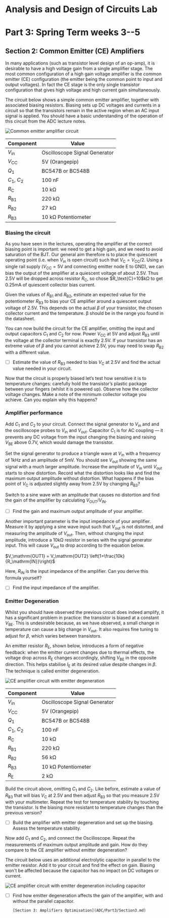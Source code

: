 # Analysis and Design of Circuits Lab
# Part 3: Spring Term weeks 3--5
## Section 2: Common Emitter (CE) Amplifiers

In many applications (such as transistor level design of an op-amp), it is desirable to have a high voltage gain from a single amplifier stage.
The most common configuration of a high gain voltage amplifier is the common emitter (CE) configuration (the emitter being the common point to input and output voltages).
In fact the CE stage is the only single transistor configuration that gives high voltage and high current gain simultaneously.
        
The circuit below shows a simple common emitter amplifier, together with associated biasing resistors.
Biasing sets up DC voltages and currents in a circuit so that the transistors remain in the active region when an AC input signal is applied.
You should have a basic understanding of the operation of this circuit from the ADC lecture notes.

![Common emitter amplifier circuit](graphics/ceamp.png)
 
| **Component** | **Value** |
| ------------- | --------- |
| $V_\text{in}$ |	Oscilloscope Signal Generator |
| $V_\text{CC}$ |	5V (Orangepip) |
| $Q_\text{1}$ | BC547B or BC548B |
| $C_\text{1}$, $C_\text{2}$ | 100 nF |
| $R_\text{C}$ | 10 kΩ |
| $R_\text{B1}$ |	220 kΩ |
| $R_\text{B2}$ |	27 kΩ |
| $R_\text{B3}$ |	10 kΩ Potentiometer |

### Biasing the circuit

As you have seen in the lectures, operating the amplifier at the correct biasing point is important: we need to get a high gain, and we need to avoid saturation of the BJT.
Our general aim therefore is to place the quiescent operating point (i.e. when $V_\text{in}$ is open circuit) such that $V_\mathrm{C} = V_\mathrm{CC}/2$.
Using a single rail supply ($V_\text{CC}=5$V and connecting emitter node E to GND), we can bias the output of the amplifier at a quiescent voltage of about 2.5V.
Thus 2.5V will be dropped across resistor $R_\text{C}$, so chose \$R_\text{C}=10$kΩ to get 0.25mA of quiescent collector bias current. 
            
Given the values of $R_\text{B1}$ and $R_\text{B2}$, estimate an expected value for the potentiometer $R_\text{B3}$ to bias your CE amplifier around a quiescent output voltage of 2.5V.
This depends on the actual $\beta$ of your transistor, the chosen collector current and the temperature. β should be in the range you found in the datasheet.
            
You can now build the circuit for the CE amplifier, omitting the input and output capacitors $C_\text{1}$ and $C_\text{2}$ for now.
Power $V_\text{CC}$ at 5V and adjust $R_\text{B3}$ until the voltage at the collector terminal is exactly 2.5V.
If your transistor has an extreme value of $\beta$ and you cannot achieve 2.5V, you may need to swap $R_\text{B2}$ with a different value.
            
- [ ] Estimate the value of $R_\text{B3}$ needed to bias $V_\text{C}$ at 2.5V and find the actual value needed in your circuit.
            
Now that the circuit is properly biased let’s test how sensitive it is to temperature changes: carefully hold the transistor’s plastic package between your fingers (whilst it is powered up).
Observe how the collector voltage changes.
Make a note of the minimum collector voltage you achieve.
Can you explain why this happens?
            
### Amplifier performance

Add $C_\text{1}$ and $C_\text{2}$ to your circuit.
Connect the signal generator to $V_\text{in}$ and and the oscilloscope probes to $V_\text{in}$ and $V_\text{out}$.
Capacitor $C_\text{1}$ is for AC coupling — it prevents any DC voltage from the input changing the biasing and raising $V_\text{BE}$ above 0.7V, which would damage the transistor.
            
Set the signal generator to produce a triangle wave at $V_\text{in}$ with a frequency of 1kHz and an amplitude of 5mV.
You should see $V_\text{out}$ showing the same signal with a much larger amplitude.
Increase the amplitude of $V_\text{in}$ until $V_\text{out}$ starts to show distortion.
Record what the distortion looks like and find the maximum output amplitude without distortion.
What happens if the bias point of $V_\text{C}$ is adjusted slightly away from 2.5V by changing $R_\text{B3}$?
            
Switch to a sine wave with an amplitude that causes no distortion and find the gain of the amplifier by calculating $V_\mathrm{OUT}/V_\mathrm{IN}$.
            
- [ ] Find the gain and maximum output amplitude of your amplifier.
            
Another important parameter is the input impedance of your amplifier.
Measure it by applying a sine wave input such that $V_\text{out}$ is not distorted, and measuring the amplitude of $V_\text{out}$.
Then, without changing the input amplitude, introduce a 10kΩ resistor in series with the signal generator input.
This will cause $V_\text{out}$ to drop according to the equation below.
             
$V_\mathrm{OUT1} = V_\mathrm{OUT2} \left(1+\frac{10k}{R_\mathrm{IN}}\right)$

 Here, $R_\text{IN}$ is the input impedance of the amplifier. Can you derive this formula yourself?
            
- [ ] Find the input impedance of the amplifier.
            
### Emitter Degeneration

Whilst you should have observed the previous circuit does indeed amplify, it has a significant problem in practice:  the transistor is biased at a constant $V_\text{BE}$.
This is undesirable because, as we have observed, a small change in temperature can cause a big change in $V_\text{out}$.
It also requires fine tuning to adjust for $\beta$, which varies between transistors.
            
An emitter resistor $R_\text{E}$, shown below, introduces a form of negative feedback: when the emitter current changes due to thermal effects, the voltage drop across $R_\text{E}$ changes accordingly, shifting $V_\text{BE}$ in the opposite direction.
This helps stabilise $I_\text{E}$ at its desired value despite changes in $\beta$.
The technique is called emitter degeneration.
             
![CE amplifier circuit with emitter degeneration](graphics/ceamp2.png)

| **Component** | **Value** |
| ------------- | --------- |
| $V_\text{in}$ |	Oscilloscope Signal Generator |
| $V_\text{CC}$ |	5V (Orangepip) |
| $Q_\text{1}$ | BC547B or BC548B |
| $C_\text{1}$, $C_\text{2}$ | 100 nF |
| $R_\text{C}$ | 10 kΩ |
| $R_\text{B1}$ |	220 kΩ |
| $R_\text{B2}$ |	56 kΩ |
| $R_\text{B3}$ |	10 kΩ Potentiometer |
| $R_\text{E}$ | 2 kΩ |

Build the circuit above, omitting $C_\text{1}$ and $C_\text{2}$.
Like before, estimate a value of $R_\text{B3}$ that will bias $V_\text{C}$ at 2.5V and then adjust $R_\text{B3}$ so that you measure 2.5V with your multimeter.
Repeat the test for temperature stability by touching the transistor.
Is the biasing more resistant to temperature changes than the previous version?
            
- [ ] Build the amplifier with emitter degeneration and set up the biasing. Assess the temperature stability.

 Now add $C_\text{1}$ and $C_\text{2}$, and connect the Oscilloscope.
 Repeat the measurements of maximum output amplitude and gain. How do they compare to the CE amplifier without emitter degeneration?
            
The circuit below uses an additional electrolytic capacitor in parallel to the emitter resistor.
Add it to your circuit and find the effect on gain.
Biasing won't be affected because the capacitor has no impact on DC voltages or current.
            
![CE amplifier circuit with emitter degeneration including capacitor](graphics/ceamp3.png)
            
- [ ] Find how emitter degeneration affects the gain of the amplifier, with and without the parallel capacitor.

      [Section 3: Amplifiers Optimisation](ADC/Part3/Section3.md)
